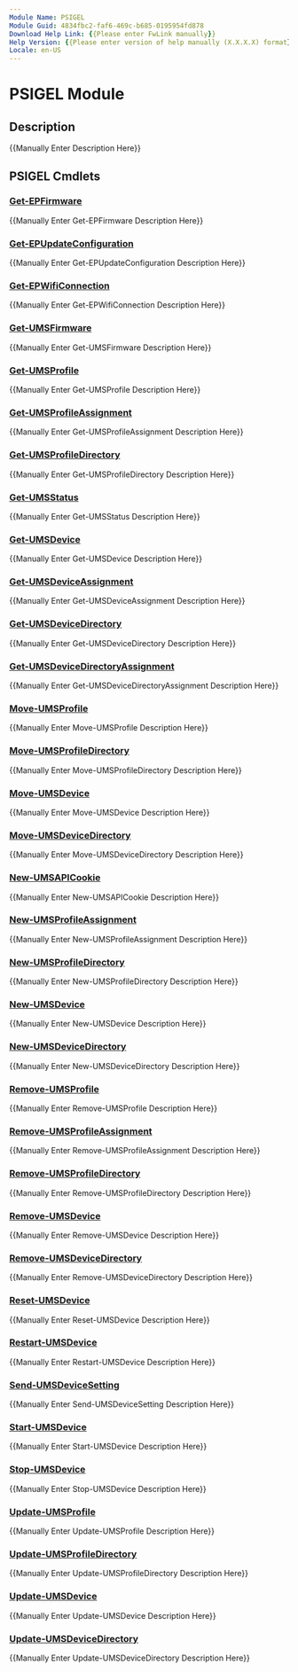 ```yaml
---
Module Name: PSIGEL
Module Guid: 4834fbc2-faf6-469c-b685-0195954fd878
Download Help Link: {{Please enter FwLink manually}}
Help Version: {{Please enter version of help manually (X.X.X.X) format}}
Locale: en-US
---
```


# PSIGEL Module
## Description
{{Manually Enter Description Here}}

## PSIGEL Cmdlets
### [Get-EPFirmware](Get-EPFirmware.md)
{{Manually Enter Get-EPFirmware Description Here}}

### [Get-EPUpdateConfiguration](Get-EPUpdateConfiguration.md)
{{Manually Enter Get-EPUpdateConfiguration Description Here}}

### [Get-EPWifiConnection](Get-EPWifiConnection.md)
{{Manually Enter Get-EPWifiConnection Description Here}}

### [Get-UMSFirmware](Get-UMSFirmware.md)
{{Manually Enter Get-UMSFirmware Description Here}}

### [Get-UMSProfile](Get-UMSProfile.md)
{{Manually Enter Get-UMSProfile Description Here}}

### [Get-UMSProfileAssignment](Get-UMSProfileAssignment.md)
{{Manually Enter Get-UMSProfileAssignment Description Here}}

### [Get-UMSProfileDirectory](Get-UMSProfileDirectory.md)
{{Manually Enter Get-UMSProfileDirectory Description Here}}

### [Get-UMSStatus](Get-UMSStatus.md)
{{Manually Enter Get-UMSStatus Description Here}}

### [Get-UMSDevice](Get-UMSDevice.md)
{{Manually Enter Get-UMSDevice Description Here}}

### [Get-UMSDeviceAssignment](Get-UMSDeviceAssignment.md)
{{Manually Enter Get-UMSDeviceAssignment Description Here}}

### [Get-UMSDeviceDirectory](Get-UMSDeviceDirectory.md)
{{Manually Enter Get-UMSDeviceDirectory Description Here}}

### [Get-UMSDeviceDirectoryAssignment](Get-UMSDeviceDirectoryAssignment.md)
{{Manually Enter Get-UMSDeviceDirectoryAssignment Description Here}}

### [Move-UMSProfile](Move-UMSProfile.md)
{{Manually Enter Move-UMSProfile Description Here}}

### [Move-UMSProfileDirectory](Move-UMSProfileDirectory.md)
{{Manually Enter Move-UMSProfileDirectory Description Here}}

### [Move-UMSDevice](Move-UMSDevice.md)
{{Manually Enter Move-UMSDevice Description Here}}

### [Move-UMSDeviceDirectory](Move-UMSDeviceDirectory.md)
{{Manually Enter Move-UMSDeviceDirectory Description Here}}

### [New-UMSAPICookie](New-UMSAPICookie.md)
{{Manually Enter New-UMSAPICookie Description Here}}

### [New-UMSProfileAssignment](New-UMSProfileAssignment.md)
{{Manually Enter New-UMSProfileAssignment Description Here}}

### [New-UMSProfileDirectory](New-UMSProfileDirectory.md)
{{Manually Enter New-UMSProfileDirectory Description Here}}

### [New-UMSDevice](New-UMSDevice.md)
{{Manually Enter New-UMSDevice Description Here}}

### [New-UMSDeviceDirectory](New-UMSDeviceDirectory.md)
{{Manually Enter New-UMSDeviceDirectory Description Here}}

### [Remove-UMSProfile](Remove-UMSProfile.md)
{{Manually Enter Remove-UMSProfile Description Here}}

### [Remove-UMSProfileAssignment](Remove-UMSProfileAssignment.md)
{{Manually Enter Remove-UMSProfileAssignment Description Here}}

### [Remove-UMSProfileDirectory](Remove-UMSProfileDirectory.md)
{{Manually Enter Remove-UMSProfileDirectory Description Here}}

### [Remove-UMSDevice](Remove-UMSDevice.md)
{{Manually Enter Remove-UMSDevice Description Here}}

### [Remove-UMSDeviceDirectory](Remove-UMSDeviceDirectory.md)
{{Manually Enter Remove-UMSDeviceDirectory Description Here}}

### [Reset-UMSDevice](Reset-UMSDevice.md)
{{Manually Enter Reset-UMSDevice Description Here}}

### [Restart-UMSDevice](Restart-UMSDevice.md)
{{Manually Enter Restart-UMSDevice Description Here}}

### [Send-UMSDeviceSetting](Send-UMSDeviceSetting.md)
{{Manually Enter Send-UMSDeviceSetting Description Here}}

### [Start-UMSDevice](Start-UMSDevice.md)
{{Manually Enter Start-UMSDevice Description Here}}

### [Stop-UMSDevice](Stop-UMSDevice.md)
{{Manually Enter Stop-UMSDevice Description Here}}

### [Update-UMSProfile](Update-UMSProfile.md)
{{Manually Enter Update-UMSProfile Description Here}}

### [Update-UMSProfileDirectory](Update-UMSProfileDirectory.md)
{{Manually Enter Update-UMSProfileDirectory Description Here}}

### [Update-UMSDevice](Update-UMSDevice.md)
{{Manually Enter Update-UMSDevice Description Here}}

### [Update-UMSDeviceDirectory](Update-UMSDeviceDirectory.md)
{{Manually Enter Update-UMSDeviceDirectory Description Here}}

